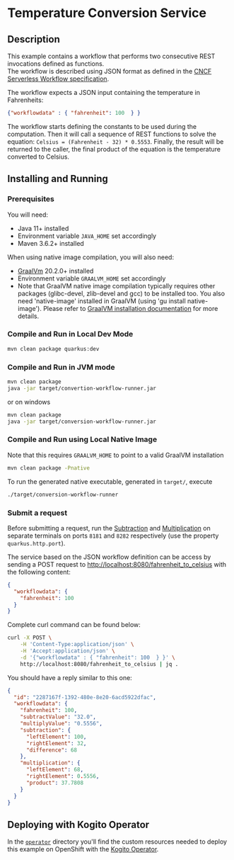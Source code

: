 # Temperature Conversion Service

## Description

This example contains a workflow that performs two consecutive REST invocations defined as functions.  
The workflow is described using JSON format as defined in the
[CNCF Serverless Workflow specification](https://github.com/cncf/wg-serverless/tree/master/workflow/spec).

The workflow expects a JSON input containing the temperature in Fahrenheits:

```json
{"workflowdata" : { "fahrenheit": 100  } }
```

The workflow starts defining the constants to be used during the computation.
Then it will call a sequence of REST functions to solve the equation: `Celsius = (Fahrenheit - 32) * 0.5553`.
Finally, the result will be returned to the caller, the final product of the equation is the temperature converted to Celsius.

## Installing and Running

### Prerequisites

You will need:

- Java 11+ installed
- Environment variable `JAVA_HOME` set accordingly
- Maven 3.6.2+ installed

When using native image compilation, you will also need:

- [GraalVm](https://www.graalvm.org/downloads/) 20.2.0+ installed
- Environment variable `GRAALVM_HOME` set accordingly
- Note that GraalVM native image compilation typically requires other packages (glibc-devel, zlib-devel and gcc) to be installed too.  You also need 'native-image' installed in GraalVM (using 'gu install native-image'). Please refer to [GraalVM installation documentation](https://www.graalvm.org/docs/reference-manual/aot-compilation/#prerequisites) for more details.

### Compile and Run in Local Dev Mode

```bash
mvn clean package quarkus:dev    
```

### Compile and Run in JVM mode

```bash
mvn clean package 
java -jar target/convertion-workflow-runner.jar    
```

or on windows

```bash
mvn clean package
java -jar target/conversion-workflow-runner.jar
```

### Compile and Run using Local Native Image

Note that this requires `GRAALVM_HOME` to point to a valid GraalVM installation

```bash
mvn clean package -Pnative
```
  
To run the generated native executable, generated in `target/`, execute

```bash
./target/conversion-workflow-runner
```

### Submit a request

Before submitting a request, run the [Subtraction](../subtraction-service) and [Multiplication](../multiplication-service) on separate terminals
on ports `8181` and `8282` respectively (use the property `quarkus.http.port`).

The service based on the JSON workflow definition can be access by sending a POST request to [http://localhost:8080/fahrenheit_to_celsius](http://localhost:8080/fahrenheit_to_celsius) with the following content:

```json
{
  "workflowdata": {
    "fahrenheit": 100
  }
}
```

Complete curl command can be found below:

```bash
curl -X POST \
    -H 'Content-Type:application/json' \
    -H 'Accept:application/json' \
    -d '{"workflowdata" : { "fahrenheit": 100  } }' \
    http://localhost:8080/fahrenheit_to_celsius | jq .
```

You should have a reply similar to this one:

```json
{
  "id": "2287167f-1392-480e-8e20-6acd5922dfac",
  "workflowdata": {
    "fahrenheit": 100,
    "subtractValue": "32.0",
    "multiplyValue": "0.5556",
    "subtraction": {
      "leftElement": 100,
      "rightElement": 32,
      "difference": 68
    },
    "multiplication": {
      "leftElement": 68,
      "rightElement": 0.5556,
      "product": 37.7808
    }
  }
}
```

## Deploying with Kogito Operator

In the [`operator`](operator) directory you'll find the custom resources needed to deploy this example on OpenShift with the [Kogito Operator](https://docs.jboss.org/kogito/release/latest/html_single/#chap_kogito-deploying-on-openshift).
